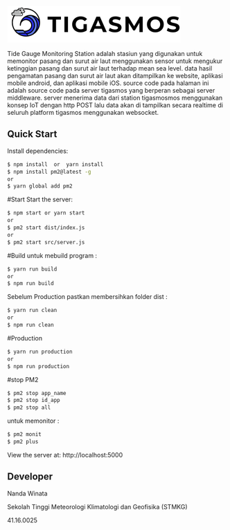 [![Tigasmos Logo](https://github.com/ndawinata/server-tigasmos/blob/master/logo-resize.png)](http://tigasmos-stmkg.my.id/)

Tide Gauge Monitoring Station adalah stasiun yang digunakan untuk memonitor pasang dan surut air laut menggunakan
sensor untuk mengukur ketinggian pasang dan surut air laut terhadap mean sea level. data hasil pengamatan pasang dan
surut air laut akan ditampilkan ke website, aplikasi mobile android, dan aplikasi mobile iOS. source code pada halaman
ini adalah source code pada server tigasmos yang berperan sebagai server middleware. server menerima data dari station
tigasmosmos menggunakan konsep IoT dengan http POST lalu data akan di tampilkan secara realtime di seluruh platform tigasmos menggunakan websocket.

## Quick Start

Install dependencies:

```bash
$ npm install  or  yarn install
$ npm install pm2@latest -g
or
$ yarn global add pm2
```

#Start
Start the server:

```bash
$ npm start or yarn start
or
$ pm2 start dist/index.js
or
$ pm2 start src/server.js
```
#Build
untuk mebuild program :
```bash
$ yarn run build
or 
$ npm run build
```

Sebelum Production 
pastkan membersihkan folder dist :
```bash
$ yarn run clean
or 
$ npm run clean
```

#Production
```bash
$ yarn run production
or 
$ npm run production
```

#stop PM2
```bash
$ pm2 stop app_name
$ pm2 stop id_app
$ pm2 stop all
```
untuk memonitor :
```bash
$ pm2 monit
$ pm2 plus
```

View the server at: http://localhost:5000

## Developer

Nanda Winata

Sekolah Tinggi Meteorologi Klimatologi dan Geofisika (STMKG)

41.16.0025
